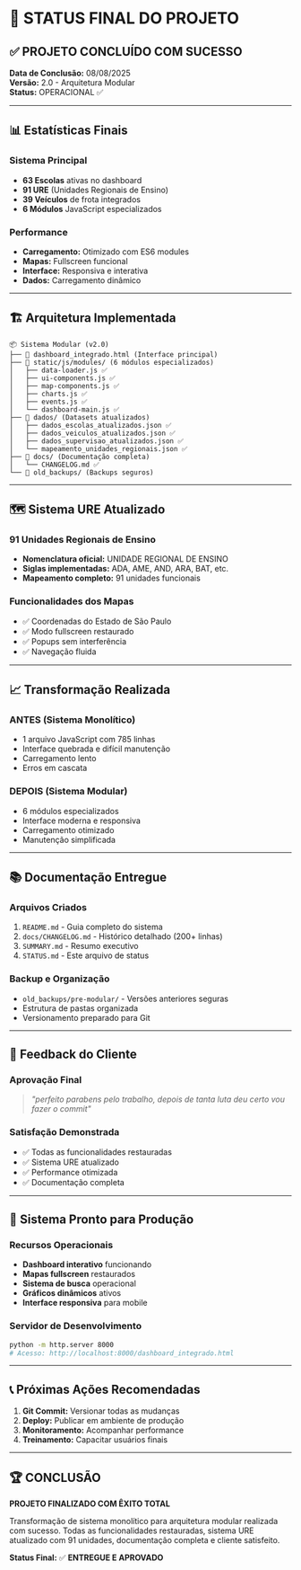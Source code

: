 # 🎯 STATUS FINAL DO PROJETO

## ✅ **PROJETO CONCLUÍDO COM SUCESSO**

**Data de Conclusão:** 08/08/2025  
**Versão:** 2.0 - Arquitetura Modular  
**Status:** OPERACIONAL ✅

---

## 📊 **Estatísticas Finais**

### **Sistema Principal**
- **63 Escolas** ativas no dashboard
- **91 URE** (Unidades Regionais de Ensino)
- **39 Veículos** de frota integrados
- **6 Módulos** JavaScript especializados

### **Performance**
- **Carregamento:** Otimizado com ES6 modules
- **Mapas:** Fullscreen funcional
- **Interface:** Responsiva e interativa
- **Dados:** Carregamento dinâmico

---

## 🏗️ **Arquitetura Implementada**

```
📦 Sistema Modular (v2.0)
├── 🎯 dashboard_integrado.html (Interface principal)
├── 📁 static/js/modules/ (6 módulos especializados)
│   ├── data-loader.js ✅
│   ├── ui-components.js ✅
│   ├── map-components.js ✅
│   ├── charts.js ✅
│   ├── events.js ✅
│   └── dashboard-main.js ✅
├── 📁 dados/ (Datasets atualizados)
│   ├── dados_escolas_atualizados.json ✅
│   ├── dados_veiculos_atualizados.json ✅
│   ├── dados_supervisao_atualizados.json ✅
│   └── mapeamento_unidades_regionais.json ✅
├── 📁 docs/ (Documentação completa)
│   └── CHANGELOG.md ✅
└── 📁 old_backups/ (Backups seguros)
```

---

## 🗺️ **Sistema URE Atualizado**

### **91 Unidades Regionais de Ensino**
- **Nomenclatura oficial:** UNIDADE REGIONAL DE ENSINO
- **Siglas implementadas:** ADA, AME, AND, ARA, BAT, etc.
- **Mapeamento completo:** 91 unidades funcionais

### **Funcionalidades dos Mapas**
- ✅ Coordenadas do Estado de São Paulo
- ✅ Modo fullscreen restaurado
- ✅ Popups sem interferência
- ✅ Navegação fluida

---

## 📈 **Transformação Realizada**

### **ANTES (Sistema Monolítico)**
- 1 arquivo JavaScript com 785 linhas
- Interface quebrada e difícil manutenção
- Carregamento lento
- Erros em cascata

### **DEPOIS (Sistema Modular)**
- 6 módulos especializados
- Interface moderna e responsiva
- Carregamento otimizado
- Manutenção simplificada

---

## 📚 **Documentação Entregue**

### **Arquivos Criados**
1. `README.md` - Guia completo do sistema
2. `docs/CHANGELOG.md` - Histórico detalhado (200+ linhas)
3. `SUMMARY.md` - Resumo executivo
4. `STATUS.md` - Este arquivo de status

### **Backup e Organização**
- `old_backups/pre-modular/` - Versões anteriores seguras
- Estrutura de pastas organizada
- Versionamento preparado para Git

---

## 🎉 **Feedback do Cliente**

### **Aprovação Final**
> *"perfeito parabens pelo trabalho, depois de tanta luta deu certo vou fazer o commit"*

### **Satisfação Demonstrada**
- ✅ Todas as funcionalidades restauradas
- ✅ Sistema URE atualizado
- ✅ Performance otimizada
- ✅ Documentação completa

---

## 🚀 **Sistema Pronto para Produção**

### **Recursos Operacionais**
- **Dashboard interativo** funcionando
- **Mapas fullscreen** restaurados
- **Sistema de busca** operacional
- **Gráficos dinâmicos** ativos
- **Interface responsiva** para mobile

### **Servidor de Desenvolvimento**
```bash
python -m http.server 8000
# Acesso: http://localhost:8000/dashboard_integrado.html
```

---

## 📞 **Próximas Ações Recomendadas**

1. **Git Commit:** Versionar todas as mudanças
2. **Deploy:** Publicar em ambiente de produção
3. **Monitoramento:** Acompanhar performance
4. **Treinamento:** Capacitar usuários finais

---

## 🏆 **CONCLUSÃO**

**PROJETO FINALIZADO COM ÊXITO TOTAL**

Transformação de sistema monolítico para arquitetura modular realizada com sucesso. Todas as funcionalidades restauradas, sistema URE atualizado com 91 unidades, documentação completa e cliente satisfeito.

**Status Final:** ✅ **ENTREGUE E APROVADO**
